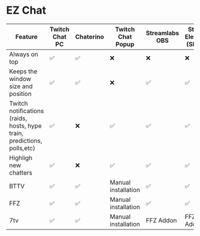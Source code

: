 # EZ Chat

| Feature  | Twitch Chat PC  |  Chaterino | Twitch Chat Popup   | Streamlabs OBS  |Stream Elements (SE.live)|
|---|---|---|---|---|---|
|Always on top|✅|✅|❌|❌|❌|✅|✅|✅|
|Keeps the window size and position |✅|✅|❌|✅|✅|
|Twitch notifications (raids, hosts, hype train, predictions, polls,etc) |✅|❌|✅|✅|✅|
|Highligh new chatters |✅|❌|✅|✅|✅|✅|
|BTTV |✅|✅|Manual installation|✅|✅|✅|✅|
|FFZ |✅|✅|Manual installation|✅|✅|✅|✅|
|7tv |✅|✅|Manual installation|FFZ Addon|FFZ Addon|